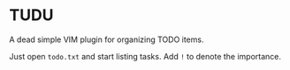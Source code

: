 # TUDU

A dead simple VIM plugin for organizing TODO items.

Just open `todo.txt` and start listing tasks. Add `!` to denote the importance.
